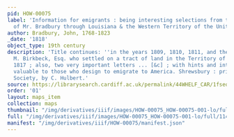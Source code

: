 ```yaml
---
pid: HOW-00075
label: 'Information for emigrants : being interesting selections from the travels
  of Mr. Bradbury through Louisiana & the Western Territory of the United States'
author: Bradbury, John, 1768-1823
_date: '1818'
object_type: 19th century
description: 'Title continues: ''in the years 1809, 1810, 1811, and the journal of
  M. Birkbeck, Esq. who settled on a tract of land in the Territory of Illinois, in
  1817 ; also, two very important letters ... [&c] ; with hints and intelligence highly
  valuable to those who design to emigrate to America. Shrewsbury : printed for the
  Society, by C. Hulbert.'
source: https://librarysearch.cardiff.ac.uk/permalink/44WHELF_CAR/1fseqj3/alma994635183402420
order: '01'
layout: maps_item
collection: maps
thumbnail: "/img/derivatives/iiif/images/HOW-00075_HOW-00075-001-lo/full/250,/0/default.jpg"
full: "/img/derivatives/iiif/images/HOW-00075_HOW-00075-001-lo/full/1140,/0/default.jpg"
manifest: "/img/derivatives/iiif/HOW-00075/manifest.json"
---
```

